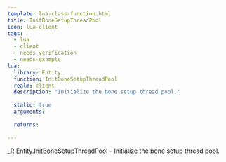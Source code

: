```yaml
---
template: lua-class-function.html
title: InitBoneSetupThreadPool
icon: lua-client
tags:
  - lua
  - client
  - needs-verification
  - needs-example
lua:
  library: Entity
  function: InitBoneSetupThreadPool
  realm: client
  description: "Initialize the bone setup thread pool."
  
  static: true
  arguments:
  
  returns:
    
---
```


<div class="lua__search__keywords">
_R.Entity.InitBoneSetupThreadPool &#x2013; Initialize the bone setup thread pool.
</div>
